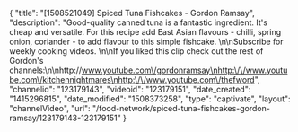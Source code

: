 {
    "title": "[1508521049] Spiced Tuna Fishcakes - Gordon Ramsay",
    "description": "Good-quality canned tuna is a fantastic ingredient. It's cheap and versatile. For this recipe add East Asian flavours - chilli, spring onion, coriander - to add flavour to this simple fishcake. \n\nSubscribe for weekly cooking videos. \n\nIf you liked this clip check out the rest of Gordon's channels:\n\nhttp:\/\/www.youtube.com\/gordonramsay\nhttp:\/\/www.youtube.com\/kitchennightmares\nhttp:\/\/www.youtube.com\/thefword",
    "channelid": "123179143",
    "videoid": "123179151",
    "date_created": "1415296815",
    "date_modified": "1508373258",
    "type": "captivate",
    "layout": "channelVideo",
    "url": "\/food-network\/spiced-tuna-fishcakes-gordon-ramsay\/123179143-123179151"
}